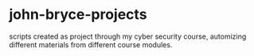 # john-bryce-projects
scripts created as project through my cyber security course, automizing different materials from different course modules.
